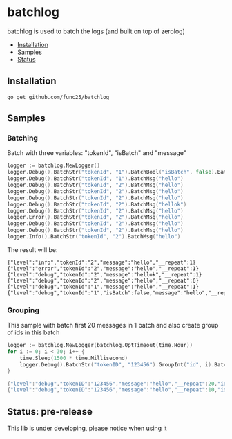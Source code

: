 # batchlog

batchlog is used to batch the logs (and built on top of zerolog)

* [Installation](#installation)
* [Samples](#samples)
* [Status](#status)

## Installation

`go get github.com/func25/batchlog`

## Samples

### Batching

Batch with three variables: "tokenId", "isBatch" and "message"
```go
logger := batchlog.NewLogger()
logger.Debug().BatchStr("tokenId", "1").BatchBool("isBatch", false).BatchMsg("hello")
logger.Debug().BatchStr("tokenId", "1").BatchMsg("hello")
logger.Debug().BatchStr("tokenId", "2").BatchMsg("hello")
logger.Debug().BatchStr("tokenId", "2").BatchMsg("hello")
logger.Debug().BatchStr("tokenId", "2").BatchMsg("hello")
logger.Debug().BatchStr("tokenId", "2").BatchMsg("hellok")
logger.Debug().BatchStr("tokenId", "2").BatchMsg("hello")
logger.Error().BatchStr("tokenId", "2").BatchMsg("hello")
logger.Debug().BatchStr("tokenId", "2").BatchMsg("hello")
logger.Debug().BatchStr("tokenId", "2").BatchMsg("hello")
logger.Info().BatchStr("tokenId", "2").BatchMsg("hello")
```

The result will be:
```
{"level":"info","tokenId":"2","message":"hello","__repeat":1}
{"level":"error","tokenId":"2","message":"hello","__repeat":1}
{"level":"debug","tokenId":"2","message":"hellok","__repeat":1}
{"level":"debug","tokenId":"2","message":"hello","__repeat":6}
{"level":"debug","tokenId":"1","message":"hello","__repeat":1}
{"level":"debug","tokenId":"1","isBatch":false,"message":"hello","__repeat":1}
```

### Grouping

This sample with batch first 20 messages in 1 batch and also create group of ids in this batch
```go
logger := batchlog.NewLogger(batchlog.OptTimeout(time.Hour))
for i := 0; i < 30; i++ {
	time.Sleep(1500 * time.Millisecond)
	logger.Debug().BatchStr("tokenID", "123456").GroupInt("id", i).BatchMsg("hello")
}
```

```go
{"level":"debug","tokenID":"123456","message":"hello","__repeat":20,"id":["0","1","2","3","4","5","6","7","8","9","10","11","12","13","14","15","16","17","18","19"]}
{"level":"debug","tokenID":"123456","message":"hello","__repeat":10,"id":["20","21","22","23","24","25","26","27","28","29"]}
```

## Status: pre-release
This lib is under developing, please notice when using it
